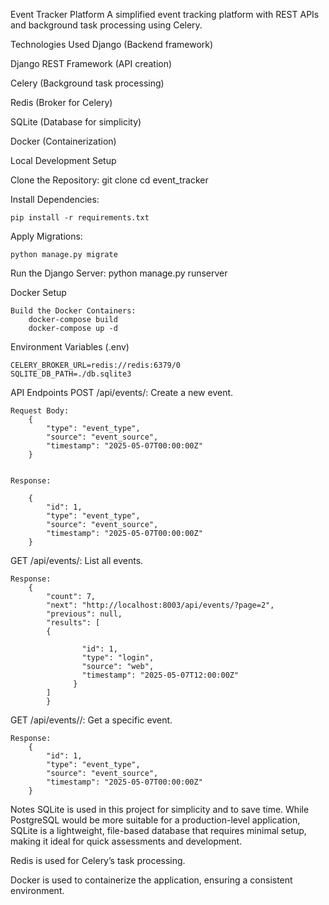 Event Tracker Platform
    A simplified event tracking platform with REST APIs and background task processing using Celery.

Technologies Used
Django (Backend framework)

Django REST Framework (API creation)

Celery (Background task processing)

Redis (Broker for Celery)

SQLite (Database for simplicity)

Docker (Containerization)


Local Development Setup

Clone the Repository:
        git clone <repo-url>
        cd event_tracker

Install Dependencies:

    pip install -r requirements.txt

Apply Migrations:

    python manage.py migrate

Run the Django Server:
    python manage.py runserver


Docker Setup

    Build the Docker Containers:
        docker-compose build
        docker-compose up -d


Environment Variables (.env)

    CELERY_BROKER_URL=redis://redis:6379/0
    SQLITE_DB_PATH=./db.sqlite3


API Endpoints
POST /api/events/: Create a new event.
    
    Request Body:
        {
            "type": "event_type",
            "source": "event_source",
            "timestamp": "2025-05-07T00:00:00Z"
        }
            
        
    Response:
        
        {
            "id": 1,
            "type": "event_type",
            "source": "event_source",
            "timestamp": "2025-05-07T00:00:00Z"
        }

GET /api/events/: List all events.

    Response:
        {
            "count": 7,
            "next": "http://localhost:8003/api/events/?page=2",
            "previous": null,
            "results": [
            {
            
                    "id": 1,
                    "type": "login",
                    "source": "web",
                    "timestamp": "2025-05-07T12:00:00Z"
                  }
            ]
            }



GET /api/events/<id>/: Get a specific event.

    Response:
        {
            "id": 1,
            "type": "event_type",
            "source": "event_source",
            "timestamp": "2025-05-07T00:00:00Z"
        }


Notes
SQLite is used in this project for simplicity and to save time. While PostgreSQL would be more suitable for a production-level application, SQLite is a lightweight, file-based database that requires minimal setup, making it ideal for quick assessments and development.

Redis is used for Celery’s task processing.

Docker is used to containerize the application, ensuring a consistent environment.

